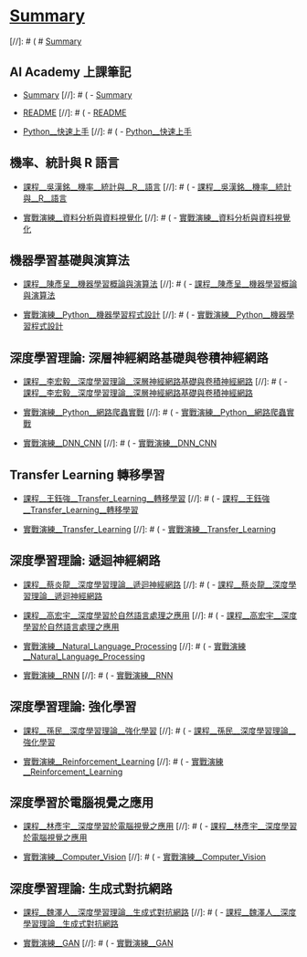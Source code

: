 # [Summary](Summary.md)
[//]: # ( # [Summary](https://hackmd.io/zERJQBi6Si-hicn2NWB_KA==?view)


## AI Academy 上課筆記
- [Summary](Summary.md)
[//]: # ( - [Summary](https://hackmd.io/zERJQBi6Si-hicn2NWB_KA==?view)

- [README](README.md)
[//]: # ( - [README](https://hackmd.io/OwDgxgzAJgTBCsBaM8oFNEBYBmBOMiImUAhojAEaZowBsaAjCHMEA===?view)

- [Python__快速上手](Python__快速上手.md)
[//]: # ( - [Python__快速上手](https://hackmd.io/BwdgzAnAhgrATARgLQTABjEgLHNA2FLAU2QBMBjSI80gMxiiJCA=?view)

## 機率、統計與 R 語言
- [課程__吳漢銘__機率__統計與__R__語言](課程__吳漢銘__機率__統計與__R__語言.md)
[//]: # ( - [課程__吳漢銘__機率__統計與__R__語言](https://hackmd.io/MYZg7ApgbAZgLFAtBArDADIuK40QDgCMNFgUUQBGEATgEMo6ATAJiA==?view)

- [實戰演練__資料分析與資料視覺化](實戰演練__資料分析與資料視覺化.md)
[//]: # ( - [實戰演練__資料分析與資料視覺化](https://hackmd.io/OwYwbCAmDMlgtAQxAIwKzwCwE471wByTxoCmYpATKZqQAz3BA===?view)

## 機器學習基礎與演算法

- [課程__陳彥呈__機器學習概論與演算法](課程__陳彥呈__機器學習概論與演算法.md)
[//]: # ( - [課程__陳彥呈__機器學習概論與演算法](https://hackmd.io/CYJgnAxgHMBGIFoCMBWKSEBZjCgqApgIYAMCRmsoISJAZkSnUA==?view)

- [實戰演練__Python__機器學習程式設計](實戰演練__Python__機器學習程式設計.md)
[//]: # ( - [實戰演練__Python__機器學習程式設計](https://hackmd.io/EwDgzA7ARgjBCsBaAnPMVEBYBsYQoFMoxExMAzEAQwBMr0YqYg==?view)

## 深度學習理論: 深層神經網路基礎與卷積神經網路

- [課程__李宏毅__深度學習理論__深層神經網路基礎與卷積神經網路](課程__李宏毅__深度學習理論__深層神經網路基礎與卷積神經網路.md)
[//]: # ( - [課程__李宏毅__深度學習理論__深層神經網路基礎與卷積神經網路](https://hackmd.io/CwRgTArA7AJgpmAtOAZgY0cMBOEiBGAhgAxTIzZhpzrBQBsIQA==?view)

- [實戰演練__Python__網路爬蟲實戰](實戰演練__Python__網路爬蟲實戰.md)
[//]: # ( - [實戰演練__Python__網路爬蟲實戰](https://hackmd.io/GYJghgHMBsCmsFoBGEDsBWBAWAzMAJgmAAyoCMCEOWq+JsJO+QA=?view)

- [實戰演練__DNN_CNN](實戰演練__DNN_CNN.md)
[//]: # ( - [實戰演練__DNN_CNN](https://hackmd.io/EwUwHADAZgnALMAtAIwIZhIucCMVEyoBsA7IjqiUTiQMYlQkDMAJkA==?view)

## Transfer Learning 轉移學習

- [課程__王鈺強__Transfer_Learning__轉移學習](課程__王鈺強__Transfer_Learning__轉移學習.md)
[//]: # ( - [課程__王鈺強__Transfer_Learning__轉移學習](https://hackmd.io/MYUwhgjADAbALAIwLQGYCsBOAHEuAzRJLFAJjCQBMoKsQ4RgS4B2CoA=?view)

- [實戰演練__Transfer_Learning](實戰演練__Transfer_Learning.md)
[//]: # ( - [實戰演練__Transfer_Learning](https://hackmd.io/KwDgLATAzAZgpgdgLQIIYCMCMSww0gTkwBMBjJMmA9BUgNlKgQAYg===?view)


## 深度學習理論: 遞迴神經網路

- [課程__蔡炎龍__深度學習理論__遞迴神經網路](課程__蔡炎龍__深度學習理論__遞迴神經網路.md)
[//]: # ( - [課程__蔡炎龍__深度學習理論__遞迴神經網路](https://hackmd.io/OwUwxgzMBsCcBmBaALPWAmFyTMQIwAY8ATRKYAQwA5hZxiCBWIA=?view)

- [課程__高宏宇__深度學習於自然語言處理之應用](課程__高宏宇__深度學習於自然語言處理之應用.md)
[//]: # ( - [課程__高宏宇__深度學習於自然語言處理之應用](https://hackmd.io/CwZgjATAHAJlDsBaAnKCjgFNPEVCAbAMaICsaAhpiMjPMiEA?view)

- [實戰演練__Natural_Language_Processing](實戰演練__Natural_Language_Processing.md)
[//]: # ( - [實戰演練__Natural_Language_Processing](https://hackmd.io/GwYwhiBMBmkKYFoAcwCcATBAWAjABlQVSWiSIHY4k8BmYHEAVjEaA===?view)

- [實戰演練__RNN](實戰演練__RNN.md)
[//]: # ( - [實戰演練__RNN](https://hackmd.io/JwNgrAjAJgZgpgQwLTDgJgCxIwDgchKHLAZjBwHZgKAGCAIw1yA=?view)

## 深度學習理論: 強化學習

- [課程__孫民__深度學習理論__強化學習](課程__孫民__深度學習理論__強化學習.md)
[//]: # ( - [課程__孫民__深度學習理論__強化學習](https://hackmd.io/GYRghsCmDMAcAsBaARgYwOwBNHwAwFZ1EBOVZaRXVXANhukmACZMxcg=?view)

- [實戰演練__Reinforcement_Learning](實戰演練__Reinforcement_Learning.md)
[//]: # ( - [實戰演練__Reinforcement_Learning](https://hackmd.io/JwUwJgxgLBBmCsBaYYoHZFQGwEYKIENh5ZEAGMAsAI3gLSwCZqsg?view)

## 深度學習於電腦視覺之應用

- [課程__林彥宇__深度學習於電腦視覺之應用](課程__林彥宇__深度學習於電腦視覺之應用.md)
[//]: # ( - [課程__林彥宇__深度學習於電腦視覺之應用](https://hackmd.io/KYRmBYGMCYAZgLSwEYEMAcDwgOwgaqjrArmjqrLKspAKxA==?view)

- [實戰演練__Computer_Vision](實戰演練__Computer_Vision.md)
[//]: # ( - [實戰演練__Computer_Vision](https://hackmd.io/GwBmA4BMFYQJgLQEMBGKDMCAsBTAjFggJyQDGwC8WA7KeSOKegGZA===?view)

## 深度學習理論: 生成式對抗網路

- [課程__魏澤人__深度學習理論__生成式對抗網路](課程__魏澤人__深度學習理論__生成式對抗網路.md)
[//]: # ( - [課程__魏澤人__深度學習理論__生成式對抗網路](https://hackmd.io/IYBgHArALAjATHAtAMwCYDYDGioHZ3qICcuARsonGDGkWFCBMskA?view)

- [實戰演練__GAN](實戰演練__GAN.md)
[//]: # ( - [實戰演練__GAN](https://hackmd.io/EwYwbApg7ALFCGBaAzGAnABkTArCAJomslDogIwBG+y8w8OOAZsiEA==?view)
